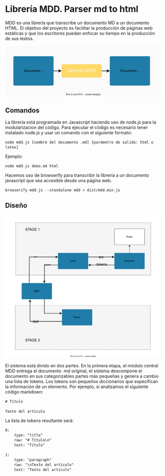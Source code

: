# Librería MDD. Parser md to html

MDD es una librería que transcribe un documento MD a un documento HTML. El objetivo del proyecto es facilitar la producción de páginas web estáticas y que los escritores puedan enfocar su tiempo en la producción de sus textos. 

![Librería MDD](source/mdd.svg)


## Comandos

La librería está programada en Javascript haciendo uso de node.js para la modularizacion del código. Para ejecutar el código es necesario tener instalado node.js y usar un comando con el siguiente formato:

```
node mdd.js [nombre del documento .md] [parámetro de salida: html o latex]
```  

Ejemplo:

```
node mdd.js demo.md html
```

Hacemos uso de browserify para transcribir la librería a un documento javascript que sea accesible desde una página web. 

```
browserify mdd.js --standalone mdd > dist/mdd.min.js
```

## Diseño

![Diseño](source/design.svg)

El sistema está divido en dos partes. En la primera etapa, el módulo central MDD entrega el documento .md original, el sistema descompone el documento en sus categorizables partes más pequeñas y genera a cambio una lista de tokens. Los tokens son pequeños diccionarios que especifican la información de un elemento. Por ejemplo, si analizamos el siguiente código markdown:

```
# Título

Texto del artículo
```

La lista de tokens resultante será:

```
0:
    type: "title"
    raw: "# Título\n"
    text: "Título"
    
1: 
    type: "paragraph"
    raw: "\nTexto del artículo"
    text: "Texto del artículo"

```



